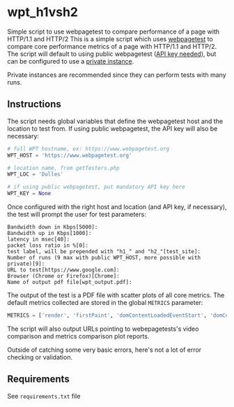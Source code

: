 # wpt_h1vsh2
Simple script to use webpagetest to compare performance of a page with HTTP/1.1 and HTTP/2
This is a simple script which uses [webpagetest](https://www.webpagetest.org/) to compare core performance metrics of a page with HTTP/1.1 and HTTP/2. The script will default to using public webpagetest ([API key needed](https://www.webpagetest.org/getkey.php)), but can be configured to use a [private instance](https://sites.google.com/a/webpagetest.org/docs/private-instances). 

Private instances are recommended since they can perform tests with many runs.

## Instructions
The script needs global variables that define the webpagetest host and the location to test from.  If using public webpagetest, the API key will also be necessary:

```python
# full WPT hostname, ex: https://www.webpagetest.org
WPT_HOST = 'https://www.webpagetest.org'

# location name, from getTesters.php
WPT_LOC = 'Dulles'

# if using public webpagetest, put mandatory API key here
WPT_KEY = None
```

Once configured with the right host and location (and API key, if necessary), the test will prompt the user for test parameters:

```
Bandwidth down in Kbps[5000]:
Bandwidth up in Kbps[1000]:
latency in msec[40]:
packet loss ratio in %[0]:
test label, will be prepended with "h1_" and "h2_"[test_site]:
Number of runs (9 max with public WPT_HOST, more possible with private)[9]:
URL to test[https://www.google.com]:
Browser (Chrome or Firefox)[Chrome]:
Name of output pdf file[wpt_output.pdf]:
```

The output of the test is a PDF file with scatter plots of all core metrics.  The default metrics collected are stored in the global `METRICS` parameter:

```python
METRICS = ['render', 'firstPaint', 'domContentLoadedEventStart', 'domContentLoadedEventEnd', 'lastVisualChange', 'visualComplete', 'docTime', 'loadTime', 'fullyLoaded', 'SpeedIndex', 'bytesOutDoc', 'bytesOut', 'bytesInDoc', 'bytesIn', 'effectiveBpsDoc', 'effectiveBps']
```

The script will also output URLs pointing to webepagetests's video comparison and metrics comparison plot reports.

Outside of catching some very basic errors, here's not a lot of error checking or validation.

## Requirements
See `requirements.txt` file